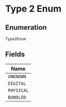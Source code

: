 
# Type 2 Enum

## Enumeration

`Type2Enum`

## Fields

| Name |
|  --- |
| `UNKNOWN` |
| `DIGITAL` |
| `PHYSICAL` |
| `BUNDLED` |

